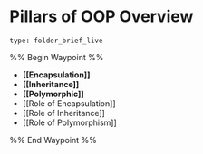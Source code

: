 # Pillars of OOP Overview
 
```ccard
type: folder_brief_live
```
 
%% Begin Waypoint %%
- **[[Encapsulation]]**
- **[[Inheritance]]**
- **[[Polymorphic]]**
- [[Role of Encapsulation]]
- [[Role of Inheritance]]
- [[Role of Polymorphism]]

%% End Waypoint %%